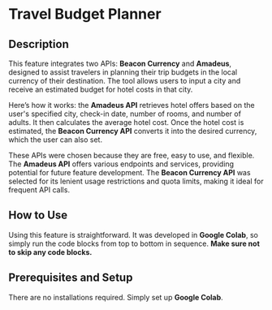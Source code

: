 # Travel Budget Planner

## Description
This feature integrates two APIs: **Beacon Currency** and **Amadeus**, designed to assist travelers in planning their trip budgets in the local currency of their destination. The tool allows users to input a city and receive an estimated budget for hotel costs in that city.

Here’s how it works: the **Amadeus API** retrieves hotel offers based on the user's specified city, check-in date, number of rooms, and number of adults. It then calculates the average hotel cost. Once the hotel cost is estimated, the **Beacon Currency API** converts it into the desired currency, which the user can also set. 

These APIs were chosen because they are free, easy to use, and flexible. The **Amadeus API** offers various endpoints and services, providing potential for future feature development. The **Beacon Currency API** was selected for its lenient usage restrictions and quota limits, making it ideal for frequent API calls.

## How to Use
Using this feature is straightforward. It was developed in **Google Colab**, so simply run the code blocks from top to bottom in sequence. **Make sure not to skip any code blocks.**

## Prerequisites and Setup
There are no installations required. Simply set up **Google Colab**. 
